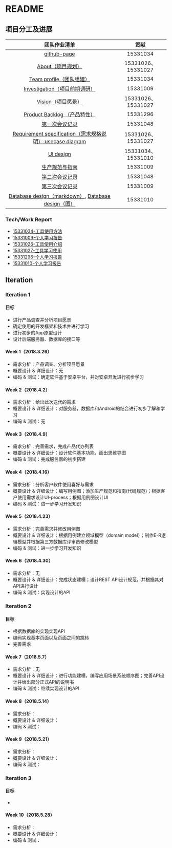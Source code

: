 # README
## 项目分工及进展

|                  团队作业清单                  |        贡献         |
| :--------------------------------------: | :---------------: |
| [github-page](https://dramatictickets.github.io/) |     15331034      |
| [About（项目规划）](https://github.com/dramaticTickets/dramatic-tickets/blob/master/ABOUT.md) | 15331026、15331027 |
| [Team profile（团队组建）](https://github.com/dramaticTickets/dramatic-tickets/blob/master/documents/1_responsibility_assignment.md) |     15331034      |
| [ Investigation（项目前期调研）](https://github.com/dramaticTickets/dramatic-tickets/blob/master/documents/3_Product_survey_report.md) |     15331009      |
| [ Vision（项目愿景）](https://github.com/dramaticTickets/dramatic-tickets/blob/master/documents/4_vision.md) | 15331026、15331027 |
| [ Product Backlog （产品特性）](https://github.com/dramaticTickets/dramatic-tickets/blob/master/documents/5_product_backlog_initial.md) |     15331296      |
| [第一次会议记录](https://github.com/dramaticTickets/dramatic-tickets/blob/master/documents/2_meet_recordings.md) |     15331048      |
| [ Requirement specification（需求规格说明）:usecase diagram](https://github.com/dramaticTickets/dramatic-tickets/blob/master/documents/8_use_case.md) | 15331026、15331027 |
| [UI design](https://github.com/dramaticTickets/dramatic-tickets/blob/master/documents/7_Design.md) | 15331034、15331010 |
| [生产规范与指南](https://github.com/dramaticTickets/dramatic-tickets/blob/master/documents/9_code_style.md) |     15331009      |
| [第二次会议记录](https://github.com/dramaticTickets/dramatic-tickets/blob/master/documents/2_meet_recordings.md) |     15331048      |
| [第三次会议记录](https://github.com/dramaticTickets/dramatic-tickets/blob/master/documents/2_meet_recordings.md) |     15331009      |
| [Database design（markdown）](https://github.com/dramaticTickets/dramatic-tickets/blob/master/documents/7_Design.md), [Database design（图）](https://raw.githubusercontent.com/dramaticTickets/dramatic-tickets/master/pictures/小组作业ER建模.png) |     15331010      |

### Tech/Work Report

- [15331034-工具使用方法](https://chenxy296.github.io/week%203/2018/04/15/工具使用方法.html)
- [15331009-个人学习报告](https://zichang06.github.io/2018/04/14/UMLlearningReport/)
- [15331026-工具使用介绍](https://github.com/dramaticTickets/dramatic-tickets/blob/master/documents/Tech_Work_Report/15331026_%E9%99%88%E6%A5%A0_%E5%B7%A5%E5%85%B7%E4%BD%BF%E7%94%A8%E4%BB%8B%E7%BB%8D.md)
- [15331027-工具学习使用](https://github.com/dramaticTickets/dramatic-tickets/blob/master/documents/Tech_Work_Report/15331027_%E9%99%88%E7%A5%BA%E5%8D%8E_%E5%B7%A5%E5%85%B7%E4%BD%BF%E7%94%A8%E6%96%B9%E6%B3%95.md)
- [15331296-个人学习报告](https://github.com/dramaticTickets/dramatic-tickets/blob/master/documents/Tech_Work_Report/15331296_%E7%8E%8B%E5%87%8C%E9%94%8B_%E6%8A%80%E6%9C%AF%E5%AD%A6%E4%B9%A0%E6%8A%A5%E5%91%8A.md)
- [15331010-个人学习报告](https://cicicigar.github.io/2018/04/14/SpringMVC学习报告/)



## Iteration

### Iteration 1

#### 目标

- 进行产品调查并分析项目愿景
- 确定使用的开发框架和技术并进行学习
- 进行初步的App原型设计
- 设计后端服务器、数据库的接口等

#### Week 1（2018.3.26）

- 需求分析：产品调查、分析项目愿景
- 概要设计 & 详细设计：无
- 编码 & 测试：确定软件基于安卓平台，并对安卓开发进行初步学习

#### Week 2（2018.4.2）

- 需求分析：给出此次迭代的需求
- 概要设计 & 详细设计：对服务器，数据库和Android的结合进行初步了解和学习
- 编码 & 测试：无

#### Week 3（2018.4.9）

- 需求分析：完善需求，完成产品代办列表
- 概要设计 & 详细设计：设计软件基本功能，画出思维导图
- 编码 & 测试：完成服务器的初步搭建

#### Week 4（2018.4.16）

- 需求分析：分析客户软件使用喜好与需求
- 概要设计 & 详细设计：编写用例图；添加生产规范和指南(代码规范)；根据客户使用需求设计UI-process；根据用例图设计UI
- 编码 & 测试：进一步学习开发知识

#### Week 5（2018.4.23）

- 需求分析：完善需求并修改用例图
- 概要设计 & 详细设计：根据用例建立领域模型（domain model）；制作E-R逻辑模型并根据第三方数据库评审员修改模型
- 编码 & 测试：进一步学习开发知识

#### Week 6（2018.4.30）

- 需求分析：无
- 概要设计 & 详细设计：完成状态建模；设计REST API设计规范，并根据其对API进行设计
- 编码 & 测试：实现设计的API

### Iteration 2

#### 目标

- 根据数据库的实现实现API
- 编码实现基本页面以及页面之间的跳转
- 完善需求

#### Week 7（2018.5.7）

- 需求分析：无
- 概要设计 & 详细设计：进行功能建模，编写应用场景系统顺序图；完善API设计并给出部分正式API的说明书
- 编码 & 测试：继续实现设计的API

#### Week 8（2018.5.14）

- 需求分析：
- 概要设计 & 详细设计：
- 编码 & 测试：

#### Week 9（2018.5.21）

- 需求分析：
- 概要设计 & 详细设计：
- 编码 & 测试：

### Iteration 3

#### 目标

- ​

#### Week 10（2018.5.28）

- 需求分析：
- 概要设计 & 详细设计：
- 编码 & 测试：